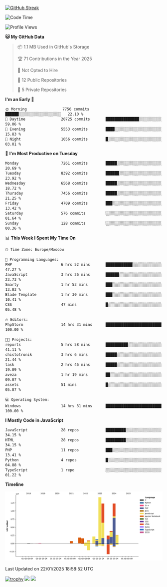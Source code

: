 [![GitHub Streak](https://github-readme-streak-stats.herokuapp.com/?user=yogik10)](https://git.io/streak-stats)
<!--START_SECTION:waka-->
![Code Time](http://img.shields.io/badge/Code%20Time-1%2C070%20hrs%2022%20mins-blue)

![Profile Views](http://img.shields.io/badge/Profile%20Views-3-blue)

**🐱 My GitHub Data** 

> 📦 1.1 MB Used in GitHub's Storage 
 > 
> 🏆 71 Contributions in the Year 2025
 > 
> 🚫 Not Opted to Hire
 > 
> 📜 12 Public Repositories 
 > 
> 🔑 5 Private Repositories 
 > 
**I'm an Early 🐤** 

```text
🌞 Morning                7756 commits        ██████░░░░░░░░░░░░░░░░░░░   22.10 % 
🌆 Daytime                20725 commits       ███████████████░░░░░░░░░░   59.06 % 
🌃 Evening                5553 commits        ████░░░░░░░░░░░░░░░░░░░░░   15.83 % 
🌙 Night                  1056 commits        █░░░░░░░░░░░░░░░░░░░░░░░░   03.01 % 
```
📅 **I'm Most Productive on Tuesday** 

```text
Monday                   7261 commits        █████░░░░░░░░░░░░░░░░░░░░   20.69 % 
Tuesday                  8392 commits        ██████░░░░░░░░░░░░░░░░░░░   23.92 % 
Wednesday                6568 commits        █████░░░░░░░░░░░░░░░░░░░░   18.72 % 
Thursday                 7456 commits        █████░░░░░░░░░░░░░░░░░░░░   21.25 % 
Friday                   4709 commits        ███░░░░░░░░░░░░░░░░░░░░░░   13.42 % 
Saturday                 576 commits         ░░░░░░░░░░░░░░░░░░░░░░░░░   01.64 % 
Sunday                   128 commits         ░░░░░░░░░░░░░░░░░░░░░░░░░   00.36 % 
```


📊 **This Week I Spent My Time On** 

```text
🕑︎ Time Zone: Europe/Moscow

💬 Programming Languages: 
PHP                      6 hrs 52 mins       ████████████░░░░░░░░░░░░░   47.27 % 
JavaScript               3 hrs 26 mins       ██████░░░░░░░░░░░░░░░░░░░   23.73 % 
Smarty                   1 hr 53 mins        ███░░░░░░░░░░░░░░░░░░░░░░   13.03 % 
Blade Template           1 hr 30 mins        ███░░░░░░░░░░░░░░░░░░░░░░   10.41 % 
CSS                      47 mins             █░░░░░░░░░░░░░░░░░░░░░░░░   05.48 % 

🔥 Editors: 
PhpStorm                 14 hrs 31 mins      █████████████████████████   100.00 % 

🐱‍💻 Projects: 
reports                  5 hrs 58 mins       ██████████░░░░░░░░░░░░░░░   41.11 % 
chistotronik             3 hrs 6 mins        █████░░░░░░░░░░░░░░░░░░░░   21.44 % 
task                     2 hrs 46 mins       █████░░░░░░░░░░░░░░░░░░░░   19.09 % 
aveza                    1 hr 19 mins        ██░░░░░░░░░░░░░░░░░░░░░░░   09.07 % 
assets                   51 mins             █░░░░░░░░░░░░░░░░░░░░░░░░   05.87 % 

💻 Operating System: 
Windows                  14 hrs 31 mins      █████████████████████████   100.00 % 
```

**I Mostly Code in JavaScript** 

```text
JavaScript               28 repos            █████████░░░░░░░░░░░░░░░░   34.15 % 
HTML                     28 repos            █████████░░░░░░░░░░░░░░░░   34.15 % 
PHP                      11 repos            ███░░░░░░░░░░░░░░░░░░░░░░   13.41 % 
Python                   4 repos             █░░░░░░░░░░░░░░░░░░░░░░░░   04.88 % 
TypeScript               1 repo              ░░░░░░░░░░░░░░░░░░░░░░░░░   01.22 % 
```



**Timeline**

![Lines of Code chart](https://raw.githubusercontent.com/Yogik10/Yogik10/main/assets/bar_graph.png)


 Last Updated on 22/01/2025 18:58:52 UTC
<!--END_SECTION:waka-->
[![trophy](https://github-profile-trophy.vercel.app/?username=yogik10)](https://github.com/ryo-ma/github-profile-trophy)
![](https://github-profile-summary-cards.vercel.app/api/cards/profile-details?username=yogik10&theme=solarized_dark)
![](https://github-profile-summary-cards.vercel.app/api/cards/most-commit-language?username=yogik10&theme=solarized_dark)


